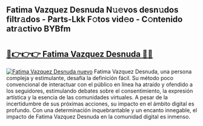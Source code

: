 ## Fatima Vazquez Desnuda N𝚞𝚎vos desn𝚞dos filtr𝚊dos - Parts-Lkk F𝚘tos vid𝚎o - C𝚘ntenido atr𝚊ctivo BYBfm

# <h2><a href="http://mb9u2g.tromn.icu/?c=Fatima+Vazquez+Desnuda">🔗👉👉👉 Fatima Vazquez Desnuda 🔗🔗</a></h2>

[![Fatima Vazquez Desnuda nuevo](https://i.imgur.com/pEAQMta.gif)](http://mb9u2g.tromn.icu/?c=Fatima+Vazquez+Desnuda)
Fatima Vazquez Desnuda, una persona compleja y estimulante, desafía la definición fácil. Su método poco convencional de interactuar con el público en línea ha atraído y ofendido a los seguidores, estimulando debates sobre el consentimiento, la expresión artística y la esencia de las comunidades virtuales. A pesar de la incertidumbre de sus próximas acciones, su impacto en el ámbito digital es profundo. Con una determinación inquebrantable y un encanto innegable, el impacto de Fatima Vazquez Desnuda en la comunidad digital es inmenso.
